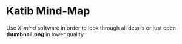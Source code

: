 # Katib Mind-Map
Use *X-mind* software in order to look through all details or just open **thumbnail.png** in lower quality
